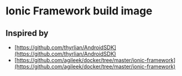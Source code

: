 # Ionic Framework build image


## Inspired by

- [https://github.com/thyrlian/AndroidSDK](https://github.com/thyrlian/AndroidSDK)
- [https://github.com/agileek/docker/tree/master/ionic-framework](https://github.com/agileek/docker/tree/master/ionic-framework)